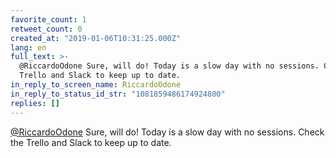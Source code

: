```yaml
---
favorite_count: 1
retweet_count: 0
created_at: "2019-01-06T10:31:25.000Z"
lang: en
full_text: >-
  @RiccardoOdone Sure, will do! Today is a slow day with no sessions. Check the
  Trello and Slack to keep up to date.
in_reply_to_screen_name: RiccardoOdone
in_reply_to_status_id_str: "1081859486174924800"
replies: []
---
```


[@RiccardoOdone](https://twitter.com/RiccardoOdone) Sure, will do! Today is a
slow day with no sessions. Check the Trello and Slack to keep up to date.
